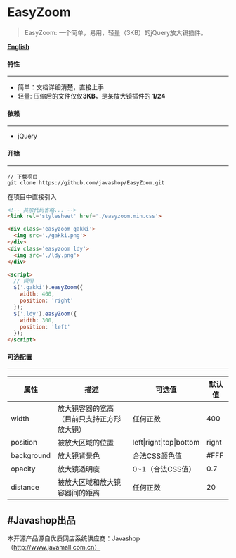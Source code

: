# EasyZoom

> EasyZoom: 一个简单，易用，轻量（3KB）的jQuery放大镜插件。



**[English](./README.md)**

#### 特性

------

- 简单：文档详细清楚，直接上手
- 轻量: 压缩后的文件仅仅**3KB**，是某放大镜插件的 **1/24**



#### 依赖

------

- jQuery



#### 开始

------

```shell
// 下载项目
git clone https://github.com/javashop/EasyZoom.git
```

在项目中直接引入

```Html
<!-- 其余代码省略... -->
<link rel='stylesheet' href='./easyzoom.min.css'>

<div class='easyzoom gakki'>
  <img src='./gakki.png'>
</div>
<div class='easyzoom ldy'>
  <img src='./ldy.png'>
</div>

<script>
  // 调用
  $('.gakki').easyZoom({
    width: 400,
    position: 'right'
  });
  $('.ldy').easyZoom({
    width: 300,
    position: 'left'
  });
</script>
```



#### 可选配置

------

| 属性         | 描述                    | 可选值                      | 默认值   |
| ---------- | --------------------- | ------------------------ | ----- |
| width      | 放大镜容器的宽高（目前只支持正方形放大镜） | 任何正数                     | 400   |
| position   | 被放大区域的位置              | left\|right\|top\|bottom | right |
| background | 放大镜背景色                | 合法CSS颜色值                 | #FFF  |
| opacity    | 放大镜透明度                | 0~1（合法CSS值）              | 0.7   |
| distance   | 被放大区域和放大镜容器间的距离       | 任何正数                     | 20    |

#Javashop出品
------
本开源产品源自优质网店系统供应商：Javashop（http://www.javamall.com.cn）
